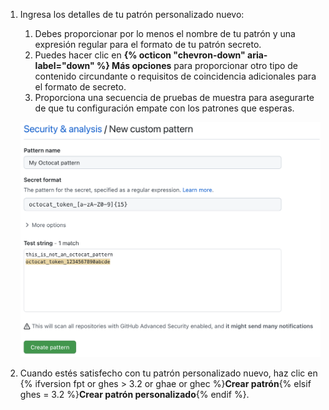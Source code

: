 1. Ingresa los detalles de tu patrón personalizado nuevo:
   1. Debes proporcionar por lo menos el nombre de tu patrón y una expresión regular para el formato de tu patrón secreto.
   1. Puedes hacer clic en **{% octicon "chevron-down" aria-label="down" %} Más opciones** para proporcionar otro tipo de contenido circundante o requisitos de coincidencia adicionales para el formato de secreto.
   1. Proporciona una secuencia de pruebas de muestra para asegurarte de que tu configuración empate con los patrones que esperas.

   ![Crear un formato de patrón personalizado del {% data variables.product.prodname_secret_scanning %}](/assets/images/help/repository/secret-scanning-create-custom-pattern.png)
1. Cuando estés satisfecho con tu patrón personalizado nuevo, haz clic en {% ifversion fpt or ghes > 3.2 or ghae or ghec %}**Crear patrón**{% elsif ghes = 3.2 %}**Crear patrón personalizado**{% endif %}.
